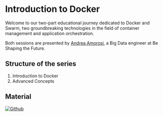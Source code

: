 # Introduction to Docker

Welcome to our two-part educational journey dedicated to Docker and Swarm, two groundbreaking technologies in the field of container management and application orchestration.

Both sessions are presented by [Andrea Amorosi](https://www.linkedin.com/in/andrea-amorosi-8a09528b/), a Big Data engineer at Be Shaping the Future.

## Structure of the series
1. Introduction to Docker
2. Advanced Concepts

## Material

[![Github](https://img.shields.io/badge/GitHub-181717.svg?style=for-the-badge&logo=GitHub&logoColor=white)](https://github.com/PythonBiellaGroup/Introduzione-a-Docker)